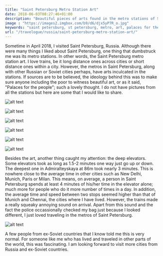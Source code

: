 ```yaml
---
title: "Saint Petersburg Metro Station Art"
date: 2018-06-03T08:27:46+01:00
description: "Beautiful pieces of arts found in the metro stations of Saint Petersburg in Russia."
image : "https://images2.imgbox.com/b9/d6/djx5yP7R_o.jpg"
keywords: "saint petersburg, st petersburg, metro, art, palaces for the people, ussr, soviet"
url: "/travelogue/russia/saint-petersburg-metro-station-art/"
---
```


Sometime in April 2018, I visited Saint Petersburg, Russia. Although there were many things I liked about Saint Petersburg, one thing that dumbstruck me was its metro stations. In other words, the Saint Petersburg metro station art. I love trains, be it long distance ones across cities or short distance ones within a city. However, the metros in Saint Petersburg, along with other Russian or Soviet cities perhaps, have arts inculcated in the stations. If sources are to be believed, the ideology behind this was to make sure anyone including the poor to witness beautiful art, or as it said, "Palaces for the people"; such a lovely thought. I do not have pictures from all the stations but here are some that I would like to share.

![alt text](https://images2.imgbox.com/b9/d6/djx5yP7R_o.jpg "Some metro station in Saint Petersburg")

![alt text](https://images2.imgbox.com/b0/77/5Puas6nC_o.jpg "Some metro station in Saint Petersburg")

![alt text](https://images2.imgbox.com/d3/79/tS8FmQ50_o.jpg "Some metro station in Saint Petersburg")

![alt text](https://images2.imgbox.com/70/a5/h8a1dg1k_o.jpg "Some metro station in Saint Petersburg")

![alt text](https://images2.imgbox.com/45/29/w44sYEhG_o.jpg "Some metro station in Saint Petersburg")

![alt text](https://images2.imgbox.com/41/26/onMtFW4G_o.jpg "Some metro station in Saint Petersburg")

Besides the art, another thing caught my attention: the deep elevators. Some elevators took as long as 1.5-2 minutes one way just go up or down. The deepest one in Admiralteyskaya at 86m took nearly 3 minutes. This is nowhere close to the average time in other cities such as New Delhi, Munich, Paris or Milan. This means, on average, a person in Saint Petersburg spends at least 4 minutes of his/her time in the elevator alone; much more for people who do it more number of times in a day. In addition, the average time and speed between two stops seemed higher than that of Munich and Chennai, the cities where I have lived. However, the trains made a really squeaky annoying sound on arrival. Apart from this sound and the fact the police occassionally checked my bag just because I looked different, I just loved traveling in the metros of Saint Petersburg.

![alt text](https://images2.imgbox.com/3f/5e/B8uz3Y3F_o.jpg "Elevator of some metro station in Saint Petersburg")

A few people from ex-Soviet countries that I know told me this is very normal. For someone like me who has lived and traveled in other parts of the world, this was fascinating. I am looking forward to visit more cities from Russia and ex-Soviet countries.